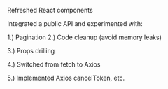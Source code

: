 Refreshed React components

Integrated a public API and experimented with:

1.) Pagination
2.) Code cleanup (avoid memory leaks)

3.) Props drilling

4.) Switched from fetch to Axios

5.) Implemented Axios cancelToken, etc.
